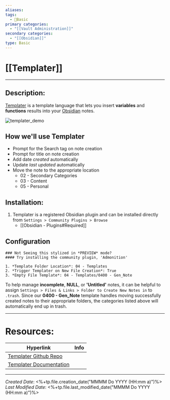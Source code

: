 ```yaml
---
aliases:
tags:
  - 📝Basic
primary categories:
  - "[[Vault Administration]]"
secondary categories:
  - "[[Obsidian]]"
type: Basic
---
```

# [[Templater]]

***

## Description:

[Templater](https://github.com/SilentVoid13/Templater) is a template language that lets you insert **variables** and **functions** results into your [Obsidian](https://obsidian.md/) notes. 

![templater_demo](https://github.com/SilentVoid13/Templater/blob/561ac7bb30dbc2aff6aeab0dd7aa9883bef4fca8/imgs/templater_demo.gif?raw=true)

## How we'll use Templater

- Prompt for the Search tag on note creation
- Prompt for title on note creation
- Add date *created* automatically
- Update *last updated* automatically
- Move the note to the appropriate location
	* 02 - Secondary Categories
	- 03 - Content
	- 05 - Personal

## Installation:

1. Templater is a registered Obsidian plugin and can be installed directly from `Settings > Community Plugins > Browse`
	* [[Obsidian - Plugins#Required]]

## Configuration

```ad-info
### Not Seeing this stylized in *PREVIEW* mode?
#### Try installing the community plugin, 'Admonition'

1. *Template Folder Location*: 04 - Templates
2. *Trigger Templater on New File Creation*: True
3. *Empty File Template*: 04 - Templates/0400 - Gen_Note
```

To help manage **incomplete**, **NULL**, or **'Untitled'** notes, it can  be helpful to assign `Settings > Files & Links > Folder to Create New Notes in` to `.trash`. Since our **0400 - Gen_Note** template handles moving successfully created notes to their appropriate folders, the categories listed above will automatically end up in trash. 

___

# Resources:

| Hyperlink                                                                 | Info |
| ------------------------------------------------------------------------- | ---- |
| [Templater Github Repo](https://github.com/SilentVoid13/Templater)        |      |
| [Templater Documentation](https://silentvoid13.github.io/Templater/docs/) |      |

***

*Created Date*: <%+tp.file.creation_date("MMMM Do YYYY (HH:mm a)")%>  
*Last Modified Date*: <%+tp.file.last_modified_date("MMMM Do YYYY (HH:mm a)")%>
